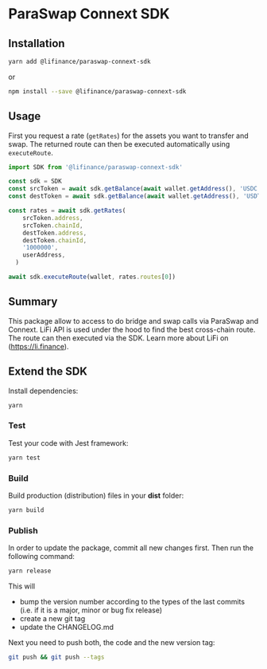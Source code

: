 # ParaSwap Connext SDK

## Installation

```bash
yarn add @lifinance/paraswap-connext-sdk
```
or
```bash
npm install --save @lifinance/paraswap-connext-sdk
```


## Usage

First you request a rate (`getRates`) for the assets you want to transfer and swap.
The returned route can then be executed automatically using `executeRoute`.
```ts
import SDK from '@lifinance/paraswap-connext-sdk'

const sdk = SDK
const srcToken = await sdk.getBalance(await wallet.getAddress(), 'USDC', 137)
const destToken = await sdk.getBalance(await wallet.getAddress(), 'USDT', 100)

const rates = await sdk.getRates(
    srcToken.address,
    srcToken.chainId,
    destToken.address,
    destToken.chainId,
    '1000000',
    userAddress,
  )

await sdk.executeRoute(wallet, rates.routes[0])
```

## Summary

This package allow to access to do bridge and swap calls via ParaSwap and Connext. LiFi API is used under the hood to  find the best cross-chain route. The route can then executed via the SDK.
Learn more about LiFi on (https://li.finance).


## Extend the SDK

Install dependencies:

```bash
yarn
```

### Test

Test your code with Jest framework:

```bash
yarn test
```

### Build

Build production (distribution) files in your **dist** folder:

```bash
yarn build
```


### Publish

In order to update the package, commit all new changes first. Then run the following command:

```bash
yarn release
```

This will 
* bump the version number according to the types of the last commits (i.e. if it is a major, minor or bug fix release)
* create a new git tag
* update the CHANGELOG.md

Next you need to push both, the code and the new version tag:
```bash
git push && git push --tags
```
